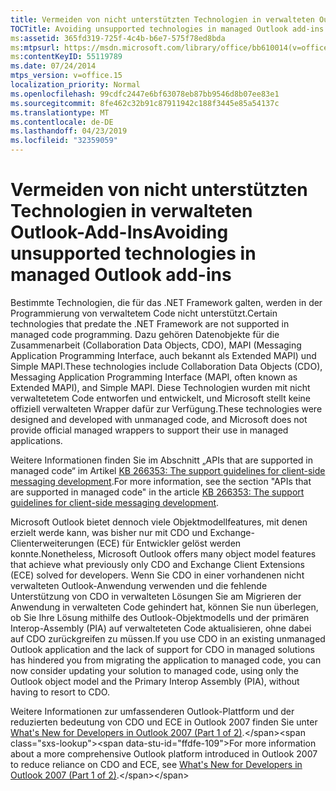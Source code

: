 ```yaml
---
title: Vermeiden von nicht unterstützten Technologien in verwalteten Outlook-Add-Ins
TOCTitle: Avoiding unsupported technologies in managed Outlook add-ins
ms:assetid: 365fd319-725f-4c4b-b6e7-575f78ed8bda
ms:mtpsurl: https://msdn.microsoft.com/library/office/bb610014(v=office.15)
ms:contentKeyID: 55119789
ms.date: 07/24/2014
mtps_version: v=office.15
localization_priority: Normal
ms.openlocfilehash: 99cdfc2447e6bf63078eb87bb9546d8b07ee83e1
ms.sourcegitcommit: 8fe462c32b91c87911942c188f3445e85a54137c
ms.translationtype: MT
ms.contentlocale: de-DE
ms.lasthandoff: 04/23/2019
ms.locfileid: "32359059"
---
```

# <a name="avoiding-unsupported-technologies-in-managed-outlook-add-ins"></a><span data-ttu-id="ffdfe-102">Vermeiden von nicht unterstützten Technologien in verwalteten Outlook-Add-Ins</span><span class="sxs-lookup"><span data-stu-id="ffdfe-102">Avoiding unsupported technologies in managed Outlook add-ins</span></span>

<span data-ttu-id="ffdfe-103">Bestimmte Technologien, die für das .NET Framework galten, werden in der Programmierung von verwaltetem Code nicht unterstützt.</span><span class="sxs-lookup"><span data-stu-id="ffdfe-103">Certain technologies that predate the .NET Framework are not supported in managed code programming.</span></span> <span data-ttu-id="ffdfe-104">Dazu gehören Datenobjekte für die Zusammenarbeit (Collaboration Data Objects, CDO), MAPI (Messaging Application Programming Interface, auch bekannt als Extended MAPI) und Simple MAPI.</span><span class="sxs-lookup"><span data-stu-id="ffdfe-104">These technologies include Collaboration Data Objects (CDO), Messaging Application Programming Interface (MAPI, often known as Extended MAPI), and Simple MAPI.</span></span> <span data-ttu-id="ffdfe-105">Diese Technologien wurden mit nicht verwaltetetem Code entworfen und entwickelt, und Microsoft stellt keine offiziell verwalteten Wrapper dafür zur Verfügung.</span><span class="sxs-lookup"><span data-stu-id="ffdfe-105">These technologies were designed and developed with unmanaged code, and Microsoft does not provide official managed wrappers to support their use in managed applications.</span></span> 

<span data-ttu-id="ffdfe-106">Weitere Informationen finden Sie im Abschnitt „APIs that are supported in managed code“ im Artikel [KB 266353: The support guidelines for client-side messaging development](https://go.microsoft.com/fwlink/?linkid=89209).</span><span class="sxs-lookup"><span data-stu-id="ffdfe-106">For more information, see the section "APIs that are supported in managed code" in the article [KB 266353: The support guidelines for client-side messaging development](https://go.microsoft.com/fwlink/?linkid=89209).</span></span>

<span data-ttu-id="ffdfe-107">Microsoft Outlook bietet dennoch viele Objektmodellfeatures, mit denen erzielt werde kann, was bisher nur mit CDO und Exchange-Clienterweiterungen (ECE) für Entwickler gelöst werden konnte.</span><span class="sxs-lookup"><span data-stu-id="ffdfe-107">Nonetheless, Microsoft Outlook offers many object model features that achieve what previously only CDO and Exchange Client Extensions (ECE) solved for developers.</span></span> <span data-ttu-id="ffdfe-108">Wenn Sie CDO in einer vorhandenen nicht verwalteten Outlook-Anwendung verwenden und die fehlende Unterstützung von CDO in verwalteten Lösungen Sie am Migrieren der Anwendung in verwalteten Code gehindert hat, können Sie nun überlegen, ob Sie Ihre Lösung mithilfe des Outlook-Objektmodells und der primären Interop-Assembly (PIA) auf verwalteteten Code aktualisieren, ohne dabei auf CDO zurückgreifen zu müssen.</span><span class="sxs-lookup"><span data-stu-id="ffdfe-108">If you use CDO in an existing unmanaged Outlook application and the lack of support for CDO in managed solutions has hindered you from migrating the application to managed code, you can now consider updating your solution to managed code, using only the Outlook object model and the Primary Interop Assembly (PIA), without having to resort to CDO.</span></span> 

<span data-ttu-id="ffdfe-109">Weitere Informationen zur umfassenderen Outlook-Plattform und der reduzierten bedeutung von CDO und ECE in Outlook 2007 finden Sie unter [What's New for Developers in Outlook 2007 (Part 1 of 2)](https://msdn.microsoft.com/library/bb226711\(v=office.15\)).</span><span class="sxs-lookup"><span data-stu-id="ffdfe-109">For more information about a more comprehensive Outlook platform introduced in Outlook 2007 to reduce reliance on CDO and ECE, see [What's New for Developers in Outlook 2007 (Part 1 of 2)](https://msdn.microsoft.com/library/bb226711\(v=office.15\)).</span></span>

